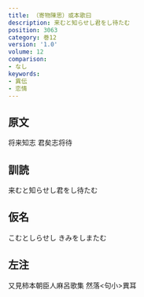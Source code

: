 ```yaml
---
title: （寄物陳思）或本歌曰
description: 来むと知らせし君をし待たむ
position: 3063
category: 巻12
version: '1.0'
volume: 12
comparison:
- なし
keywords:
- 異伝
- 恋情
---
```


## 原文

将来知志 君矣志将待

## 訓読

来むと知らせし君をし待たむ

## 仮名

こむとしらせし きみをしまたむ

## 左注

又見柿本朝臣人麻呂歌集 然落<句小>異耳
